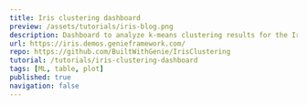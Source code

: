 ```yaml
---
title: Iris clustering dashboard
preview: /assets/tutorials/iris-blog.png
description: Dashboard to analyze k-means clustering results for the Iris dataset.
url: https://iris.demos.genieframework.com/
repo: https://github.com/BuiltWithGenie/IrisClustering
tutorial: /tutorials/iris-clustering-dashboard
tags: [ML, table, plot]
published: true
navigation: false
---
```

